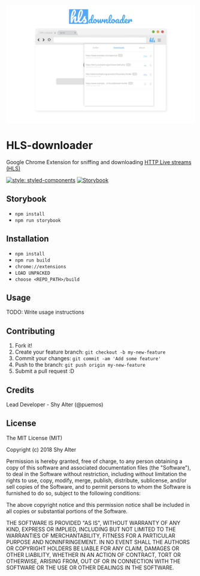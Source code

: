 ![440x280](./store_assets/png/sceenshot-1.png)

# HLS-downloader
 
Google Chrome Extension for sniffing and downloading [HTTP Live streams (HLS)](https://en.wikipedia.org/wiki/HTTP_Live_Streaming)

[![style: styled-components](https://img.shields.io/badge/style-%F0%9F%92%85%20styled--components-orange.svg?colorB=daa357&colorA=db748e)](https://github.com/styled-components/styled-components) [![Storybook](https://github.com/storybooks/press/blob/master/badges/storybook.svg)](https://github.com/storybooks/storybook)

## Storybook

- `npm install`
- `npm run storybook`

## Installation
 
- `npm install`
- `npm run build`
- `chrome://extensions`
- `LOAD UNPACKED` 
- `choose <REPO_PATH>/build`

## Usage
 
TODO: Write usage instructions
 
## Contributing
 
1. Fork it!
2. Create your feature branch: `git checkout -b my-new-feature`
3. Commit your changes: `git commit -am 'Add some feature'`
4. Push to the branch: `git push origin my-new-feature`
5. Submit a pull request :D
 
 
## Credits
 
Lead Developer - Shy Alter (@puemos)

 
## License
 
The MIT License (MIT)

Copyright (c) 2018 Shy Alter

Permission is hereby granted, free of charge, to any person obtaining a copy of this software and associated documentation files (the "Software"), to deal in the Software without restriction, including without limitation the rights to use, copy, modify, merge, publish, distribute, sublicense, and/or sell copies of the Software, and to permit persons to whom the Software is furnished to do so, subject to the following conditions:

The above copyright notice and this permission notice shall be included in all copies or substantial portions of the Software.

THE SOFTWARE IS PROVIDED "AS IS", WITHOUT WARRANTY OF ANY KIND, EXPRESS OR IMPLIED, INCLUDING BUT NOT LIMITED TO THE WARRANTIES OF MERCHANTABILITY, FITNESS FOR A PARTICULAR PURPOSE AND NONINFRINGEMENT. IN NO EVENT SHALL THE AUTHORS OR COPYRIGHT HOLDERS BE LIABLE FOR ANY CLAIM, DAMAGES OR OTHER LIABILITY, WHETHER IN AN ACTION OF CONTRACT, TORT OR OTHERWISE, ARISING FROM, OUT OF OR IN CONNECTION WITH THE SOFTWARE OR THE USE OR OTHER DEALINGS IN THE SOFTWARE.
